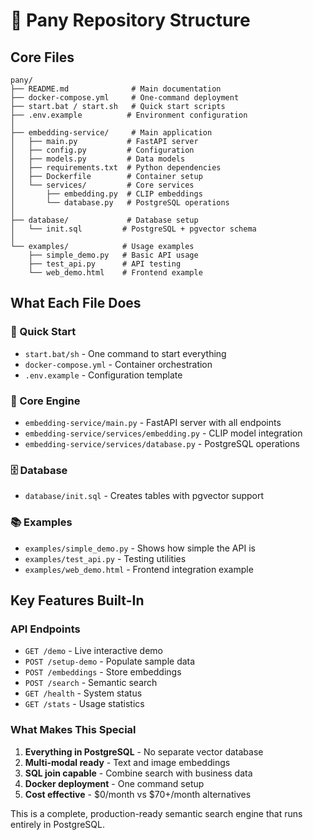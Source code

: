 # 📁 Pany Repository Structure

## **Core Files**
```
pany/
├── README.md              # Main documentation
├── docker-compose.yml     # One-command deployment
├── start.bat / start.sh   # Quick start scripts
├── .env.example          # Environment configuration
│
├── embedding-service/     # Main application
│   ├── main.py           # FastAPI server
│   ├── config.py         # Configuration
│   ├── models.py         # Data models
│   ├── requirements.txt  # Python dependencies
│   ├── Dockerfile        # Container setup
│   └── services/         # Core services
│       ├── embedding.py  # CLIP embeddings
│       └── database.py   # PostgreSQL operations
│
├── database/             # Database setup
│   └── init.sql         # PostgreSQL + pgvector schema
│
└── examples/            # Usage examples
    ├── simple_demo.py   # Basic API usage
    ├── test_api.py      # API testing
    └── web_demo.html    # Frontend example
```

## **What Each File Does**

### **🚀 Quick Start**
- `start.bat/sh` - One command to start everything
- `docker-compose.yml` - Container orchestration
- `.env.example` - Configuration template

### **🧠 Core Engine**
- `embedding-service/main.py` - FastAPI server with all endpoints
- `embedding-service/services/embedding.py` - CLIP model integration
- `embedding-service/services/database.py` - PostgreSQL operations

### **🗄️ Database**
- `database/init.sql` - Creates tables with pgvector support

### **📚 Examples**
- `examples/simple_demo.py` - Shows how simple the API is
- `examples/test_api.py` - Testing utilities
- `examples/web_demo.html` - Frontend integration example

## **Key Features Built-In**

### **API Endpoints**
- `GET /demo` - Live interactive demo
- `POST /setup-demo` - Populate sample data
- `POST /embeddings` - Store embeddings
- `POST /search` - Semantic search
- `GET /health` - System status
- `GET /stats` - Usage statistics

### **What Makes This Special**
1. **Everything in PostgreSQL** - No separate vector database
2. **Multi-modal ready** - Text and image embeddings
3. **SQL join capable** - Combine search with business data
4. **Docker deployment** - One command setup
5. **Cost effective** - $0/month vs $70+/month alternatives

This is a complete, production-ready semantic search engine that runs entirely in PostgreSQL.
